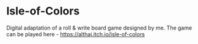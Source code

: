 # Isle-of-Colors
Digital adaptation of a roll &amp; write board game designed by me.
The game can be played here - https://althaj.itch.io/isle-of-colors
